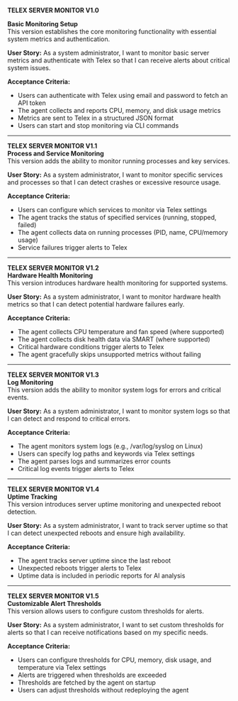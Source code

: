 **TELEX SERVER MONITOR V1.0**

**Basic Monitoring Setup**  
This version establishes the core monitoring functionality with essential system metrics and authentication.

**User Story:** As a system administrator, I want to monitor basic server metrics and authenticate with Telex so that I can receive alerts about critical system issues.

**Acceptance Criteria:**

- Users can authenticate with Telex using email and password to fetch an API token
- The agent collects and reports CPU, memory, and disk usage metrics
- Metrics are sent to Telex in a structured JSON format
- Users can start and stop monitoring via CLI commands

---

**TELEX SERVER MONITOR V1.1**  
**Process and Service Monitoring**  
This version adds the ability to monitor running processes and key services.

**User Story:** As a system administrator, I want to monitor specific services and processes so that I can detect crashes or excessive resource usage.

**Acceptance Criteria:**

- Users can configure which services to monitor via Telex settings
- The agent tracks the status of specified services (running, stopped, failed)
- The agent collects data on running processes (PID, name, CPU/memory usage)
- Service failures trigger alerts to Telex

---

**TELEX SERVER MONITOR V1.2**  
**Hardware Health Monitoring**  
This version introduces hardware health monitoring for supported systems.

**User Story:** As a system administrator, I want to monitor hardware health metrics so that I can detect potential hardware failures early.

**Acceptance Criteria:**

- The agent collects CPU temperature and fan speed (where supported)
- The agent collects disk health data via SMART (where supported)
- Critical hardware conditions trigger alerts to Telex
- The agent gracefully skips unsupported metrics without failing

---

**TELEX SERVER MONITOR V1.3**  
**Log Monitoring**  
This version adds the ability to monitor system logs for errors and critical events.

**User Story:** As a system administrator, I want to monitor system logs so that I can detect and respond to critical errors.

**Acceptance Criteria:**

- The agent monitors system logs (e.g., /var/log/syslog on Linux)
- Users can specify log paths and keywords via Telex settings
- The agent parses logs and summarizes error counts
- Critical log events trigger alerts to Telex

---

**TELEX SERVER MONITOR V1.4**  
**Uptime Tracking**  
This version introduces server uptime monitoring and unexpected reboot detection.

**User Story:** As a system administrator, I want to track server uptime so that I can detect unexpected reboots and ensure high availability.

**Acceptance Criteria:**

- The agent tracks server uptime since the last reboot
- Unexpected reboots trigger alerts to Telex
- Uptime data is included in periodic reports for AI analysis

---

**TELEX SERVER MONITOR V1.5**  
**Customizable Alert Thresholds**  
This version allows users to configure custom thresholds for alerts.

**User Story:** As a system administrator, I want to set custom thresholds for alerts so that I can receive notifications based on my specific needs.

**Acceptance Criteria:**

- Users can configure thresholds for CPU, memory, disk usage, and temperature via Telex settings
- Alerts are triggered when thresholds are exceeded
- Thresholds are fetched by the agent on startup
- Users can adjust thresholds without redeploying the agent

